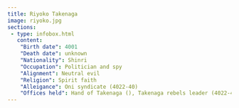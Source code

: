 ```yaml
---
title: Riyoko Takenaga
image: riyoko.jpg
sections:
 - type: infobox.html
   content:
    "Birth date": 4001
    "Death date": unknown
    "Nationality": Shinri
    "Occupation": Politician and spy
    "Alignment": Neutral evil
    "Religion": Spirit faith
    "Alleigance": Oni syndicate (4022-40)
    "Offices held": Hand of Takenaga (), Takenaga rebels leader (4022-4027), Takenaga clan leader (4027-4028)
---
```


